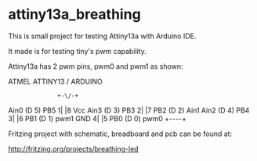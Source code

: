 attiny13a_breathing
===================

This is small project for testing Attiny13a with Arduino IDE.

It made is for testing tiny's pwm capability.

Attiny13a has 2 pwm pins, pwm0 and pwm1 as shown:

 ATMEL ATTINY13 / ARDUINO

                  +-\/-+
 Ain0 (D 5) PB5  1|    |8  Vcc
 Ain3 (D 3) PB3  2|    |7  PB2 (D 2)  Ain1
 Ain2 (D 4) PB4  3|    |6  PB1 (D 1) pwm1
            GND  4|    |5  PB0 (D 0) pwm0
                  +----+



Fritzing project with schematic, breadboard and pcb can be found at:

http://fritzing.org/projects/breathing-led

